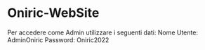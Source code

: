 # Oniric-WebSite

Per accedere come Admin utilizzare i seguenti dati:
Nome Utente: AdminOniric
Password: Oniric2022
